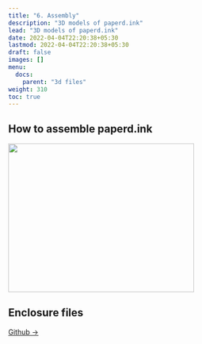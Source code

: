 ```yaml
---
title: "6. Assembly"
description: "3D models of paperd.ink"
lead: "3D models of paperd.ink"
date: 2022-04-04T22:20:38+05:30
lastmod: 2022-04-04T22:20:38+05:30
draft: false
images: []
menu:
  docs:
    parent: "3d files"
weight: 310
toc: true
---
```

## How to assemble paperd.ink
<img src="/images/paperd_ink_merlot_assembly.gif" width="375" height="300">

## Enclosure files
[Github →](https://github.com/paperdink/paperd.ink_enclosure)
